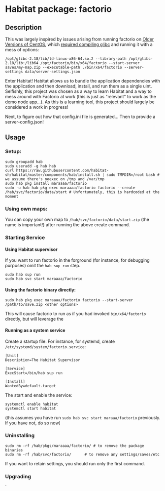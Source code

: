 # Habitat package: factorio

## Description

This was largely inspired by issues arising from running factorio on [Older Versions of CentOS](https://forums.factorio.com/viewtopic.php?f=49&t=54619), which [required compiling glibc](https://forums.factorio.com/viewtopic.php?p=324493&sid=0d99fb88ebf1d28ea6f7fe33cfc1b5b9#p324493) and running it with a mess of options:

```
/opt/glibc-2.18/lib/ld-linux-x86-64.so.2 --library-path /opt/glibc-2.18/lib:/lib64 /opt/factorio/bin/x64/factorio --start-server saves/my-map.zip --executable-path ./bin/x64/factorio --server-settings data/server-settings.json
```

Enter Habitat!  Habitat allows us to bundle the application dependencies with the application and then download, install, and run them as a single uint.  Selfishly, this project was chosen as a way to learn Habitat and a way to mess around with Factorio at work (this is just as "relevant" to work as the demo node app...).  As this is a learning tool, this project should largely be considered a work in progress!

Next, to figure out how that config.ini file is generated...  Then to provide a server-config.json!

## Usage

### Setup:

```
sudo groupadd hab
sudo useradd -g hab hab
curl https://raw.githubusercontent.com/habitat-sh/habitat/master/components/hab/install.sh | sudo TMPDIR=/root bash # we assume there's noexec on /tmp and /var/tmp
sudo hab pkg install maraaaa/factorio
sudo -u hab hab pkg exec maraaaa/factorio factorio --create /hab/svc/factorio/data/start # Unfortunately, this is hardcoded at the moment
```

### Using own maps:

You can copy your own map to `/hab/svc/factorio/data/start.zip` (the name is important!) after running the above create command.

### Starting Service

#### Using Habitat supervisor

If you want to run factorio in the forground (for instance, for debugging purposes) omit the `hab sup run` step.

```
sudo hab sup run
sudo hab svc start maraaaa/factorio
```

#### Using the factorio binary directly:

```
sudo hab pkg exec maraaaa/factorio factorio --start-server /path/to/save.zip <other options>
```

This will cause factorio to run as if you had invoked `bin/x64/factorio` directly, but will leverage the 

#### Running as a system service

Create a startup file.  For instance, for systemd, create `/etc/systemd/system/factorio.service`:

```
[Unit]
Description=The Habitat Supervisor

[Service]
ExecStart=/bin/hab sup run

[Install]
WantedBy=default.target
```

The start and enable the service:

```
systemctl enable habitat
systemctl start habitat
```

(this assumes you have run `sudo hab svc start maraaa/factorio` previously.  If you have not, do so now)

### Uninstalling

```
sudo rm -rf /hab/pkgs/maraaaa/factorio/ # to remove the package binaries
sudo rm -rf /hab/svc/factorio/ 		# to remove any settings/saves/etc
```

If you want to retain settings, you should run only the first command.

### Upgrading

`
